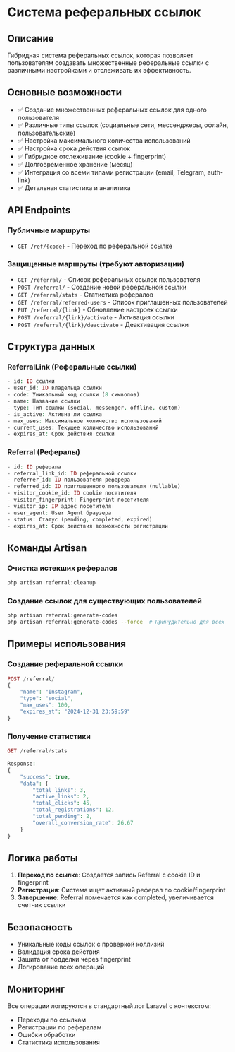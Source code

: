 # Система реферальных ссылок

## Описание

Гибридная система реферальных ссылок, которая позволяет пользователям создавать множественные реферальные ссылки с различными настройками и отслеживать их эффективность.

## Основные возможности

- ✅ Создание множественных реферальных ссылок для одного пользователя
- ✅ Различные типы ссылок (социальные сети, мессенджеры, офлайн, пользовательские)
- ✅ Настройка максимального количества использований
- ✅ Настройка срока действия ссылок
- ✅ Гибридное отслеживание (cookie + fingerprint)
- ✅ Долговременное хранение (месяц)
- ✅ Интеграция со всеми типами регистрации (email, Telegram, auth-link)
- ✅ Детальная статистика и аналитика

## API Endpoints

### Публичные маршруты

- `GET /ref/{code}` - Переход по реферальной ссылке

### Защищенные маршруты (требуют авторизации)

- `GET /referral/` - Список реферальных ссылок пользователя
- `POST /referral/` - Создание новой реферальной ссылки
- `GET /referral/stats` - Статистика рефералов
- `GET /referral/referred-users` - Список приглашенных пользователей
- `PUT /referral/{link}` - Обновление настроек ссылки
- `POST /referral/{link}/activate` - Активация ссылки
- `POST /referral/{link}/deactivate` - Деактивация ссылки

## Структура данных

### ReferralLink (Реферальные ссылки)

```php
- id: ID ссылки
- user_id: ID владельца ссылки
- code: Уникальный код ссылки (8 символов)
- name: Название ссылки
- type: Тип ссылки (social, messenger, offline, custom)
- is_active: Активна ли ссылка
- max_uses: Максимальное количество использований
- current_uses: Текущее количество использований
- expires_at: Срок действия ссылки
```

### Referral (Рефералы)

```php
- id: ID реферала
- referral_link_id: ID реферальной ссылки
- referrer_id: ID пользователя-реферера
- referred_id: ID приглашенного пользователя (nullable)
- visitor_cookie_id: ID cookie посетителя
- visitor_fingerprint: Fingerprint посетителя
- visitor_ip: IP адрес посетителя
- user_agent: User Agent браузера
- status: Статус (pending, completed, expired)
- expires_at: Срок действия возможности регистрации
```

## Команды Artisan

### Очистка истекших рефералов

```bash
php artisan referral:cleanup
```

### Создание ссылок для существующих пользователей

```bash
php artisan referral:generate-codes
php artisan referral:generate-codes --force  # Принудительно для всех
```

## Примеры использования

### Создание реферальной ссылки

```php
POST /referral/
{
    "name": "Instagram",
    "type": "social",
    "max_uses": 100,
    "expires_at": "2024-12-31 23:59:59"
}
```

### Получение статистики

```php
GET /referral/stats

Response:
{
    "success": true,
    "data": {
        "total_links": 3,
        "active_links": 2,
        "total_clicks": 45,
        "total_registrations": 12,
        "total_pending": 2,
        "overall_conversion_rate": 26.67
    }
}
```

## Логика работы

1. **Переход по ссылке**: Создается запись Referral с cookie ID и fingerprint
2. **Регистрация**: Система ищет активный реферал по cookie/fingerprint
3. **Завершение**: Referral помечается как completed, увеличивается счетчик ссылки

## Безопасность

- Уникальные коды ссылок с проверкой коллизий
- Валидация срока действия
- Защита от подделки через fingerprint
- Логирование всех операций

## Мониторинг

Все операции логируются в стандартный лог Laravel с контекстом:
- Переходы по ссылкам
- Регистрации по рефералам
- Ошибки обработки
- Статистика использования
